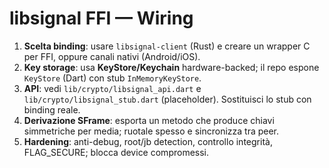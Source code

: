 # libsignal FFI — Wiring

1. **Scelta binding**: usare `libsignal-client` (Rust) e creare un wrapper C per FFI, oppure canali nativi (Android/iOS).
2. **Key storage**: usa **KeyStore/Keychain** hardware-backed; il repo espone `KeyStore` (Dart) con stub `InMemoryKeyStore`.
3. **API**: vedi `lib/crypto/libsignal_api.dart` e `lib/crypto/libsignal_stub.dart` (placeholder). Sostituisci lo stub con binding reale.
4. **Derivazione SFrame**: esporta un metodo che produce chiavi simmetriche per media; ruotale spesso e sincronizza tra peer.
5. **Hardening**: anti-debug, root/jb detection, controllo integrità, FLAG_SECURE; blocca device compromessi.
